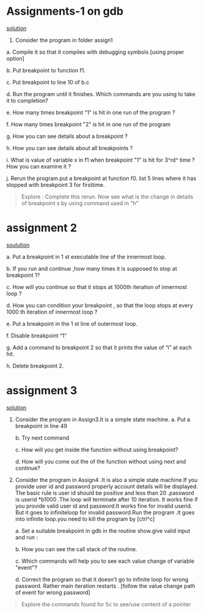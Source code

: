 # Assignments-1 on gdb
[solution](./Assignments/assign1/solutions.md)

1.  Consider the program in folder assign1

<!-- -->

a.  Compile it so that it compiles with debugging symbols \[using proper
    option\]

b.  Put breakpoint to function f1.

c.  Put breakpoint to line 10 of b.c

d.  Run the program until it finishes. Which commands are you using to
    take it to completion?

e.  How many times breakpoint "1" is hit in one run of the program ?

f.  How many times breakpoint "2" is hit in one run of the program

g.  How you can see details about a breakpoint ?

h.  How you can see details about all breakpoints ?

i.  What is value of variable x in f1 when breakpoint "1" is hit for
    3^rd^ time ? How you can examine it ?

j.  Rerun the program.put a breakpoint at function f0. list 5 lines
    where it has stopped with breakpoint 3 for firsttime.

> Explore : Complete this rerun. Now see what is the change in details
> of breakpoint s by using command used in "h"


# assignment 2
[soulution](./Assignments/assign2/solutions.md)

a. Put a breakpoint in 1 st executable line of the innermost loop.

b. If you run and continue ,how many times it is supposed to stop at breakpoint 1?

c. How will you continue so that it stops at 1000th iteration of innermost loop ?

d. How you can condition your breakpoint , so that the loop stops at every 1000 th iteration of innermost loop ?

e. Put a breakpoint in the 1 st line of outermost loop.

f. Disable breakpoint “1”

g. Add a command to breakpoint 2 so that it prints the value of “i” at each hit.

h. Delete breakpoint 2.

# assignment 3 
[solution](./Assignments/assign3/solution.md)
1.  Consider the program in Assign3.It is a simple state machine.
    a.  Put a breakpoint in line 49

    b.  Try next command

    c.  How will you get inside the function without using breakpoint?

    d.  How will you come out the of the function without using next and
        continue?

2.  Consider the program in Assign4 .It is also a simple state machine.If you provide user id and password properly account details will be displayed. The basic rule is user id should be positive and less than 20 .password is userid \*b1000 .The loop will terminate after 10 iteration. It works fine if you provide valid user id and password.It works fine for invalid userid. But it goes to infiniteloop for invalid password.Run the program .It goes into infinite loop.you need to kill the program by \[ctrl\^c\]

    a.  Set a suitable breakpoint in gdb in the routine show.give valid
        input and run :

    b.  How you can see the call stack of the routine.

    c.  Which commands will help you to see each value change of
        variable "event"?

    d.  Correct the program so that it doesn't go to infinite loop for
        wrong password. Rather main iteration restarts . \[follow the
        value change path of event for wrong password\]

> Explore the commands found for 5c to see/use content of a pointer

